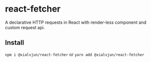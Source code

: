 # react-fetcher
A declarative HTTP requests in React with render-less component and custom request api.

## Install
`npm i @xialvjun/react-fetcher` or `yarn add @xialvjun/react-fetcher`
